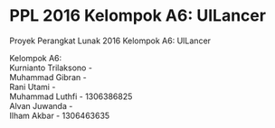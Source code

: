 # PPL 2016 Kelompok A6: UILancer
Proyek Perangkat Lunak 2016 Kelompok A6: UILancer

Kelompok A6:  
Kurnianto Trilaksono -  
Muhammad Gibran -  
Rani Utami -  
Muhammad Luthfi - 1306386825  
Alvan Juwanda -  
Ilham Akbar - 1306463635
